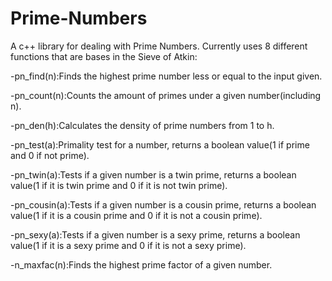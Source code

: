 # Prime-Numbers

A c++ library for dealing with Prime Numbers. Currently uses 8 different functions that are bases in the Sieve of Atkin:

-pn_find(n):Finds the highest prime number less or equal to the input given.


-pn_count(n):Counts the amount of primes under a given number(including n).


-pn_den(h):Calculates the density of prime numbers from 1 to h.


-pn_test(a):Primality test for a number, returns a boolean value(1 if prime and 0 if not prime).


-pn_twin(a):Tests if a given number is a twin prime, returns a boolean value(1 if it is twin prime and 0 if it is not twin prime).


-pn_cousin(a):Tests if a given number is a cousin prime, returns a boolean value(1 if it is a cousin prime and 0 if it is not a cousin prime).


-pn_sexy(a):Tests if a given number is a sexy prime, returns a boolean value(1 if it is a sexy prime and 0 if it is not a sexy prime).


-n_maxfac(n):Finds the highest prime factor of a given number.
